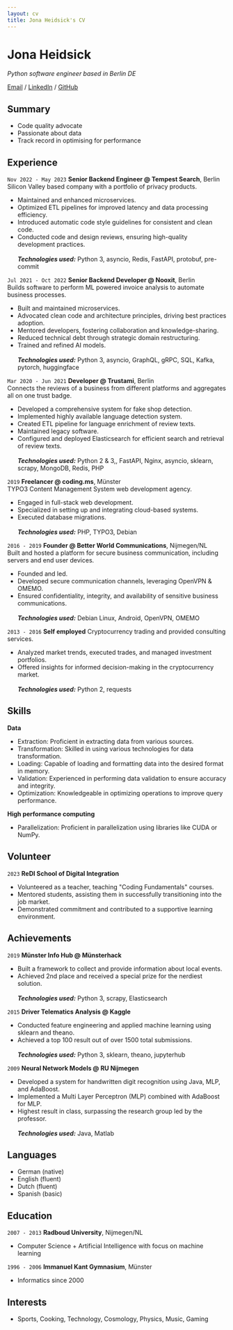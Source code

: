 ```yaml
---
layout: cv
title: Jona Heidsick's CV
---
```

# Jona Heidsick 

_Python software engineer based in Berlin DE_

[//]: # ()
[//]: # (\*26.04.1986 in Duisburg/Germany)

[//]: # ()
[//]: # (+4915229037577)

[//]: # ()
[Email](mailto:jona.heidsick@gmail.com) / [LinkedIn](https://www.linkedin.com/in/jona-heidsick-218aa01b7/) / [GitHub](https://github.com/JonesH)

## Summary

  * Code quality advocate
  * Passionate about data
  * Track record in optimising for performance


## Experience

`Nov 2022 - May 2023`
__Senior Backend Engineer @ Tempest Search__, Berlin <br>
Silicon Valley based company with a portfolio of privacy products. <br>

  * Maintained and enhanced microservices.
  * Optimized ETL pipelines for improved latency and data processing efficiency.
  * Introduced automatic code style guidelines for consistent and clean code.
  * Conducted code and design reviews, ensuring high-quality development practices. <br>
<br> **_Technologies used:_** Python 3, asyncio, Redis, FastAPI, protobuf, pre-commit

`Jul 2021 - Oct 2022`
__Senior Backend Developer @ Nooxit__, Berlin <br>
Builds software to perform ML powered invoice analysis to automate business processes. <br>

  * Built and maintained microservices.
  * Advocated clean code and architecture principles, driving best practices adoption.
  * Mentored developers, fostering collaboration and knowledge-sharing.
  * Reduced technical debt through strategic domain restructuring.
  * Trained and refined AI models. <br>
<br> **_Technologies used:_** Python 3, asyncio, GraphQL, gRPC, SQL, Kafka, pytorch, huggingface

`Mar 2020 - Jun 2021` 
__Developer @ Trustami__, Berlin <br>
Connects the reviews of a business from different platforms and aggregates all on one trust badge. <br>

  * Developed a comprehensive system for fake shop detection.
  * Implemented highly available language detection system.
  * Created ETL pipeline for language enrichment of review texts.
  * Maintained legacy software.
  * Configured and deployed Elasticsearch for efficient search and retrieval of review texts. <br>
<br> **_Technologies used:_** Python 2 & 3,, FastAPI, Nginx, asyncio, sklearn, scrapy, MongoDB, Redis, PHP

`2019`
__Freelancer @ coding.ms__, Münster <br>
TYPO3 Content Management System web development agency. <br>

  * Engaged in full-stack web development.
  * Specialized in setting up and integrating cloud-based systems.
  * Executed database migrations. <br>
<br> **_Technologies used:_** PHP, TYPO3, Debian

`2016 - 2019`
__Founder @ Better World Communications__, Nijmegen/NL <br>
Built and hosted a platform for secure business communication, including servers and end user devices. <br>

  * Founded and led.
  * Developed secure communication channels, leveraging OpenVPN & OMEMO.
  * Ensured confidentiality, integrity, and availability of sensitive business communications. <br>
<br> **_Technologies used:_** Debian Linux, Android, OpenVPN, OMEMO

`2013 - 2016`
__Self employed__
Cryptocurrency trading and provided consulting services. <br>

  * Analyzed market trends, executed trades, and managed investment portfolios.
  * Offered insights for informed decision-making in the cryptocurrency market. <br>
<br> **_Technologies used:_** Python 2, requests


## Skills

__Data__
  * Extraction: Proficient in extracting data from various sources.
  * Transformation: Skilled in using various technologies for data transformation.
  * Loading: Capable of loading and formatting data into the desired format in memory.
  * Validation: Experienced in performing data validation to ensure accuracy and integrity.
  * Optimization: Knowledgeable in optimizing operations to improve query performance.

__High performance computing__
  * Parallelization: Proficient in parallelization using libraries like CUDA or NumPy.

<!--
## Technologies

__Programming Languages__
  * Python, PHP, Java, C, R

__GNU/Linux__
  * Debian, Bash, SSH

__Databases__
  * Redis, NOSQL (Mongo), SQL, Elasticsearch

__Cloud__
  * AWS, Kubernetes, Docker, Terraform, Helm

__Interfaces__
  * FastAPI/REST, graphene/GraphQL, protobuf/gRPC
-->


## Volunteer

`2023`
__ReDI School of Digital Integration__
  * Volunteered as a teacher, teaching "Coding Fundamentals" courses.
  * Mentored students, assisting them in successfully transitioning into the job market.
  * Demonstrated commitment and contributed to a supportive learning environment.


## Achievements

`2019`
__Münster Info Hub @ Münsterhack__
  * Built a framework to collect and provide information about local events.
  * Achieved 2nd place and received a special prize for the nerdiest solution. <br>
<br> **_Technologies used:_** Python 3, scrapy, Elasticsearch

`2015`
__Driver Telematics Analysis @ Kaggle__
  * Conducted feature engineering and applied machine learning using sklearn and theano.
  * Achieved a top 100 result out of over 1500 total submissions. <br>
<br> **_Technologies used:_** Python 3, sklearn, theano, jupyterhub 

`2009`
__Neural Network Models @ RU Nijmegen__
  * Developed a system for handwritten digit recognition using Java, MLP, and AdaBoost.
  * Implemented a Multi Layer Perceptron (MLP) combined with AdaBoost for MLP.
  * Highest result in class, surpassing the research group led by the professor. <br>
<br> **_Technologies used:_** Java, Matlab

<!-- - setup a server with jupyterhub to enable team members -->

<!--
`2011`
__Research & Development 2 @ RU Nijmegen__
  * KNN dataset reduction (Python)
  * Best result in class
-->
<!--
`2009`
__Neurale Netwerkmodellen @ RU Nijmegen__
  * Handwritten digit recognition (Java, MLP, AdaBoost)
  * Implementation of a Multi Layer Perceptron (MLP) + AdaBoost for MLP
  * Best result in class, beating the professor's research group

`2005`
__Snake clone @ school__
  * The classic game "snake" (Java Applet)
  * Implemented as a Java Applet
  * Reused code from my Tetris clone
-->
<!--
`2004`
__Tetris clone @ school__
  * Implemented as a Java Applet
-->
<!--
`2003`
__Login system @ dren-fotografie.de__
  * User registration and login system for a local event photo page (PHP 2, HTML)
  * Several hundred users, successfully prevented online harassment
-->


## Languages

  * German (native)
  * English (fluent)
  * Dutch (fluent)
  * Spanish (basic)


## Education

`2007 - 2013`
__Radboud University__, Nijmegen/NL
  * Computer Science + Artificial Intelligence with focus on machine learning

`1996 - 2006`
__Immanuel Kant Gymnasium__, Münster
  * Informatics since 2000


## Interests

  * Sports, Cooking, Technology, Cosmology, Physics, Music, Gaming

<!-- ### Footer

Last updated: April 2022 -->


